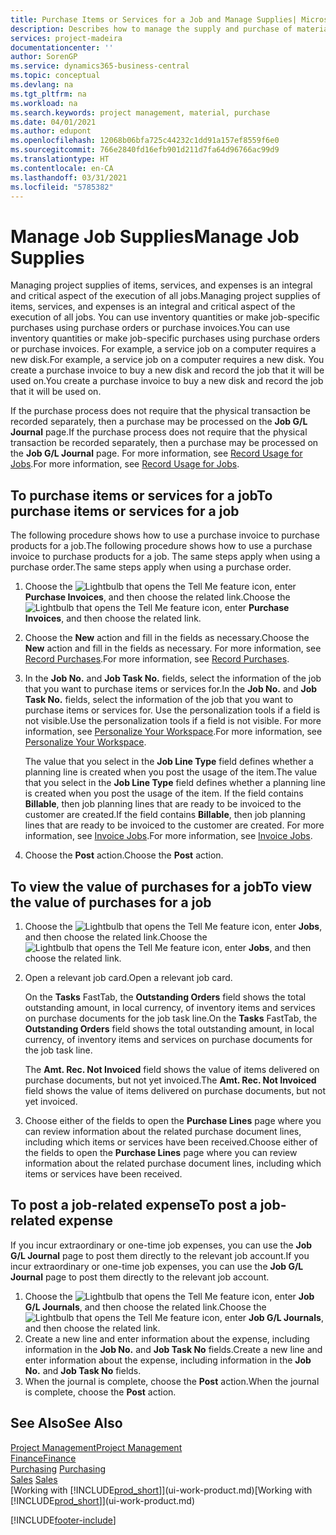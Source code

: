 ```yaml
---
title: Purchase Items or Services for a Job and Manage Supplies| Microsoft Docs
description: Describes how to manage the supply and purchase of material and services to jobs.
services: project-madeira
documentationcenter: ''
author: SorenGP
ms.service: dynamics365-business-central
ms.topic: conceptual
ms.devlang: na
ms.tgt_pltfrm: na
ms.workload: na
ms.search.keywords: project management, material, purchase
ms.date: 04/01/2021
ms.author: edupont
ms.openlocfilehash: 12068b06bfa725c44232c1dd91a157ef8559f6e0
ms.sourcegitcommit: 766e2840fd16efb901d211d7fa64d96766ac99d9
ms.translationtype: HT
ms.contentlocale: en-CA
ms.lasthandoff: 03/31/2021
ms.locfileid: "5785382"
---
```

# <a name="manage-job-supplies"></a><span data-ttu-id="f2b0e-103">Manage Job Supplies</span><span class="sxs-lookup"><span data-stu-id="f2b0e-103">Manage Job Supplies</span></span>
<span data-ttu-id="f2b0e-104">Managing project supplies of items, services, and expenses is an integral and critical aspect of the execution of all jobs.</span><span class="sxs-lookup"><span data-stu-id="f2b0e-104">Managing project supplies of items, services, and expenses is an integral and critical aspect of the execution of all jobs.</span></span> <span data-ttu-id="f2b0e-105">You can use inventory quantities or make job-specific purchases using purchase orders or purchase invoices.</span><span class="sxs-lookup"><span data-stu-id="f2b0e-105">You can use inventory quantities or make job-specific purchases using purchase orders or purchase invoices.</span></span> <span data-ttu-id="f2b0e-106">For example, a service job on a computer requires a new disk.</span><span class="sxs-lookup"><span data-stu-id="f2b0e-106">For example, a service job on a computer requires a new disk.</span></span> <span data-ttu-id="f2b0e-107">You create a purchase invoice to buy a new disk and record the job that it will be used on.</span><span class="sxs-lookup"><span data-stu-id="f2b0e-107">You create a purchase invoice to buy a new disk and record the job that it will be used on.</span></span>

<span data-ttu-id="f2b0e-108">If the purchase process does not require that the physical transaction be recorded separately, then a purchase may be processed on the **Job G/L Journal** page.</span><span class="sxs-lookup"><span data-stu-id="f2b0e-108">If the purchase process does not require that the physical transaction be recorded separately, then a purchase may be processed on the **Job G/L Journal** page.</span></span> <span data-ttu-id="f2b0e-109">For more information, see [Record Usage for Jobs](projects-how-record-job-usage.md).</span><span class="sxs-lookup"><span data-stu-id="f2b0e-109">For more information, see [Record Usage for Jobs](projects-how-record-job-usage.md).</span></span>

## <a name="to-purchase-items-or-services-for-a-job"></a><span data-ttu-id="f2b0e-110">To purchase items or services for a job</span><span class="sxs-lookup"><span data-stu-id="f2b0e-110">To purchase items or services for a job</span></span>
<span data-ttu-id="f2b0e-111">The following procedure shows how to use a purchase invoice to purchase products for a job.</span><span class="sxs-lookup"><span data-stu-id="f2b0e-111">The following procedure shows how to use a purchase invoice to purchase products for a job.</span></span> <span data-ttu-id="f2b0e-112">The same steps apply when using a purchase order.</span><span class="sxs-lookup"><span data-stu-id="f2b0e-112">The same steps apply when using a purchase order.</span></span>  

1. <span data-ttu-id="f2b0e-113">Choose the ![Lightbulb that opens the Tell Me feature](media/ui-search/search_small.png "Tell me what you want to do") icon, enter **Purchase Invoices**, and then choose the related link.</span><span class="sxs-lookup"><span data-stu-id="f2b0e-113">Choose the ![Lightbulb that opens the Tell Me feature](media/ui-search/search_small.png "Tell me what you want to do") icon, enter **Purchase Invoices**, and then choose the related link.</span></span>  
2. <span data-ttu-id="f2b0e-114">Choose the **New** action and fill in the fields as necessary.</span><span class="sxs-lookup"><span data-stu-id="f2b0e-114">Choose the **New** action and fill in the fields as necessary.</span></span> <span data-ttu-id="f2b0e-115">For more information, see [Record Purchases](purchasing-how-record-purchases.md).</span><span class="sxs-lookup"><span data-stu-id="f2b0e-115">For more information, see [Record Purchases](purchasing-how-record-purchases.md).</span></span>
3. <span data-ttu-id="f2b0e-116">In the **Job No.** and **Job Task No.** fields, select the information of the job that you want to purchase items or services for.</span><span class="sxs-lookup"><span data-stu-id="f2b0e-116">In the **Job No.** and **Job Task No.** fields, select the information of the job that you want to purchase items or services for.</span></span> <span data-ttu-id="f2b0e-117">Use the personalization tools if a field is not visible.</span><span class="sxs-lookup"><span data-stu-id="f2b0e-117">Use the personalization tools if a field is not visible.</span></span> <span data-ttu-id="f2b0e-118">For more information, see [Personalize Your Workspace](ui-personalization-user.md).</span><span class="sxs-lookup"><span data-stu-id="f2b0e-118">For more information, see [Personalize Your Workspace](ui-personalization-user.md).</span></span>

    <span data-ttu-id="f2b0e-119">The value that you select in the **Job Line Type** field defines whether a planning line is created when you post the usage of the item.</span><span class="sxs-lookup"><span data-stu-id="f2b0e-119">The value that you select in the **Job Line Type** field defines whether a planning line is created when you post the usage of the item.</span></span> <span data-ttu-id="f2b0e-120">If the field contains **Billable**, then job planning lines that are ready to be invoiced to the customer are created.</span><span class="sxs-lookup"><span data-stu-id="f2b0e-120">If the field contains **Billable**, then job planning lines that are ready to be invoiced to the customer are created.</span></span> <span data-ttu-id="f2b0e-121">For more information, see [Invoice Jobs](projects-how-invoice-jobs.md).</span><span class="sxs-lookup"><span data-stu-id="f2b0e-121">For more information, see [Invoice Jobs](projects-how-invoice-jobs.md).</span></span>
4. <span data-ttu-id="f2b0e-122">Choose the **Post** action.</span><span class="sxs-lookup"><span data-stu-id="f2b0e-122">Choose the **Post** action.</span></span>

## <a name="to-view-the-value-of-purchases-for-a-job"></a><span data-ttu-id="f2b0e-123">To view the value of purchases for a job</span><span class="sxs-lookup"><span data-stu-id="f2b0e-123">To view the value of purchases for a job</span></span>
1. <span data-ttu-id="f2b0e-124">Choose the ![Lightbulb that opens the Tell Me feature](media/ui-search/search_small.png "Tell me what you want to do") icon, enter **Jobs**, and then choose the related link.</span><span class="sxs-lookup"><span data-stu-id="f2b0e-124">Choose the ![Lightbulb that opens the Tell Me feature](media/ui-search/search_small.png "Tell me what you want to do") icon, enter **Jobs**, and then choose the related link.</span></span>
2. <span data-ttu-id="f2b0e-125">Open a relevant job card.</span><span class="sxs-lookup"><span data-stu-id="f2b0e-125">Open a relevant job card.</span></span>

    <span data-ttu-id="f2b0e-126">On the **Tasks** FastTab, the **Outstanding Orders** field shows the total outstanding amount, in local currency, of inventory items and services on purchase documents for the job task line.</span><span class="sxs-lookup"><span data-stu-id="f2b0e-126">On the **Tasks** FastTab, the **Outstanding Orders** field shows the total outstanding amount, in local currency, of inventory items and services on purchase documents for the job task line.</span></span>  

    <span data-ttu-id="f2b0e-127">The **Amt. Rec. Not Invoiced** field shows the value of items delivered on purchase documents, but not yet invoiced.</span><span class="sxs-lookup"><span data-stu-id="f2b0e-127">The **Amt. Rec. Not Invoiced** field shows the value of items delivered on purchase documents, but not yet invoiced.</span></span>  
3. <span data-ttu-id="f2b0e-128">Choose either of the fields to open the **Purchase Lines** page where you can review information about the related purchase document lines, including which items or services have been received.</span><span class="sxs-lookup"><span data-stu-id="f2b0e-128">Choose either of the fields to open the **Purchase Lines** page where you can review information about the related purchase document lines, including which items or services have been received.</span></span>

## <a name="to-post-a-job-related-expense"></a><span data-ttu-id="f2b0e-129">To post a job-related expense</span><span class="sxs-lookup"><span data-stu-id="f2b0e-129">To post a job-related expense</span></span>
<span data-ttu-id="f2b0e-130">If you incur extraordinary or one-time job expenses, you can use the **Job G/L Journal** page to post them directly to the relevant job account.</span><span class="sxs-lookup"><span data-stu-id="f2b0e-130">If you incur extraordinary or one-time job expenses, you can use the **Job G/L Journal** page to post them directly to the relevant job account.</span></span>

1. <span data-ttu-id="f2b0e-131">Choose the ![Lightbulb that opens the Tell Me feature](media/ui-search/search_small.png "Tell me what you want to do") icon, enter **Job G/L Journals**, and then choose the related link.</span><span class="sxs-lookup"><span data-stu-id="f2b0e-131">Choose the ![Lightbulb that opens the Tell Me feature](media/ui-search/search_small.png "Tell me what you want to do") icon, enter **Job G/L Journals**, and then choose the related link.</span></span>  
2. <span data-ttu-id="f2b0e-132">Create a new line and enter information about the expense, including information in the **Job No.** and **Job Task No** fields.</span><span class="sxs-lookup"><span data-stu-id="f2b0e-132">Create a new line and enter information about the expense, including information in the **Job No.** and **Job Task No** fields.</span></span>  
3. <span data-ttu-id="f2b0e-133">When the journal is complete, choose the **Post** action.</span><span class="sxs-lookup"><span data-stu-id="f2b0e-133">When the journal is complete, choose the **Post** action.</span></span>

## <a name="see-also"></a><span data-ttu-id="f2b0e-134">See Also</span><span class="sxs-lookup"><span data-stu-id="f2b0e-134">See Also</span></span>
[<span data-ttu-id="f2b0e-135">Project Management</span><span class="sxs-lookup"><span data-stu-id="f2b0e-135">Project Management</span></span>](projects-manage-projects.md)  
[<span data-ttu-id="f2b0e-136">Finance</span><span class="sxs-lookup"><span data-stu-id="f2b0e-136">Finance</span></span>](finance.md)  
<span data-ttu-id="f2b0e-137">[Purchasing](purchasing-manage-purchasing.md)       </span><span class="sxs-lookup"><span data-stu-id="f2b0e-137">[Purchasing](purchasing-manage-purchasing.md)       </span></span>  
<span data-ttu-id="f2b0e-138">[Sales](sales-manage-sales.md)    </span><span class="sxs-lookup"><span data-stu-id="f2b0e-138">[Sales](sales-manage-sales.md)    </span></span>  
<span data-ttu-id="f2b0e-139">[Working with [!INCLUDE[prod_short](includes/prod_short.md)]](ui-work-product.md)</span><span class="sxs-lookup"><span data-stu-id="f2b0e-139">[Working with [!INCLUDE[prod_short](includes/prod_short.md)]](ui-work-product.md)</span></span>  


[!INCLUDE[footer-include](includes/footer-banner.md)]